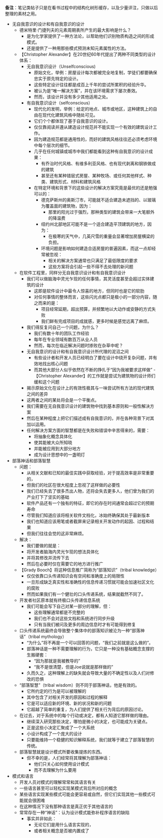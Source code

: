 **备注**：笔记类帖子只是在看书过程中的结构化树形缓存，以及少量评注，只做以后整理的素材之用。

+ 无自我意识的设计和有自我意识的设计
  - 德米特里·门捷列夫的元素周期表所产生的最大影响是什么？
    - 是为化学家提供了一种方法论，以帮助他们识别物质构造之间的形成模式。
    - 还是提供了一种用那些模式预测未知元素属性的方法。
  - 【Christopher Alexander】在20世纪60年代提出了两种不同类型的设计体系：
    - 无自我意识设计（Unselfconscious)
      - 原始文化，举例：房屋设计每次都被完全地复制，学徒们都要确保忠实于原先特定的设计。
      - 这些特定设计往往都是成百上千年的尝试所累积的经验升华。
      - 被认为是“唯一解决方案”，并在该环境需求下屡次奏效。
      - 然而，该设计并没有多少其他适用之处。
    - 有自我意识设计（selfconscious）
      - 现代化的发明，举例：给定的地点、城市或地区，这种建筑上的自由在现代化建筑风格中随处可见。
      - 它们个个都体现了基于自我意识的设计。
      - 仅仅靠阅读并遵从建造设计规范并不能实现一个有效的建筑设计工作。
      - 因为建造规范都是通用性的，而好的建筑风格往往还必须考虑环境中每个层次的细节。
      - 几乎在任何城镇或城市中我们都能看到这种有自我意识的设计成果：
        - 有乔治时代风格、有维多利亚风格、也有现代剥离和钢铁做成的建筑
        - 甚至还有某种错层式房屋、某种牧场、或任何其他样式、种类、建筑形式、材料和建筑风格
      - 在特定环境和背景下的这些设计的解决方案究竟是最优的还是勉强可以的：
        - 德克萨斯州的奥斯汀市，可能就不适合建造未遮挡的、以玻璃为覆盖面的建筑物，因为：
          - 那里的阳光过于强烈，那种类型的建筑会带来一大笔额外的降温费
        - 纽约州北部地区可能不是一个适合建造平顶建筑的地方，因为：
          - 在极寒的天气中，几英尺雪的重量会显著增加房屋横梁的负担。
        - 环境问题是影响如何建造合适房屋的普遍因素，而这一点却经常被忽视：
          - 相关的解决方案通常也只满足了最低限度的要求
          - 这些方案将会引起一些不得不去处理的新问题
  - 在软件工程里，同样分无自我意识设计和有自我意识设计
    - 我们可以做脑海中灵光乍现的任何事情，其灵活度甚至会超过实体建筑的设计
      - 这即是软件设计中最令人惊喜的地方，但同时也是它的软肋
      - 对任何事情的整体而言，这些闪光点都只是极小的一部分内容，随之而来的是：
        - 项目经常延期，超出预算，并频繁地以大动作或安静的方式失败
        - 我们鲜有完成项目的成就感，更多时候是感觉远离了麻烦。
    - 我们得反复问自己一个问题，为什么？
      - 我们有数十年的团队工作经验
      - 每年在专业领域有数百万从业人员
      - 然而，每次在临近解决问题时掺败在杂草中呢？
    - 无自我意识的设计和有自我意识设计所代理的泥沼之间
      - 有些设计者和开发人员已经明白了要在设计中绕开复杂问题，并有效地找出核心问题
      - 而其他大部分人似乎依然在不断的挣扎于“因为我被要求这样做”
  -【Christopher Alexander】的工作就是尝试为建筑物的设计师们缓和这个问题
    - 揭示原始文化在设计上的有效性极其与一味尝试所有方法的现代建筑之间的差异
    - 这两者之间的某处将会是一个平衡点。
    - 我们需要在无自我意识设计的建筑物中找到基本原则和一般性解决方案
    - 然后在某种程度上把它们描述成有自我意识的，并在各种背景下对其加以运用。
    - 任何解决方案方面的智慧都是在失败和错误中辛苦得来的，需要：
      - 将抽象化概念具体化
      - 使其能被大众所知晓
      - 并能被应用到大部分地方
      - 成为设计思想中的一盏明灯
+ 部落神话和部落智慧
  - 问题：
    - 从相关文献和已知的最佳实践中获取经验，对于提高效率是非常重要的，
    - 但我们的社区在很大程度上忽视了这样做的必要性
    - 我们已经失去了很多杰出人物，还将会失去更多人，他们曾为我们的产业打下了坚实的基础
    - 软件产品还有一个独有的特征，即它的存在时间通常会超过它的预期寿命
    - 尽管我们知道应该将相关软件文档化，冰始终确保其处于最新版本
    - 我们也知道应该用笔或者截屏来记录相关开发动作的起因、过程和结果
    - 但我们往往会觉的这非常麻烦。
  - 解决：
    - 我们要做的就是：
     - 将开发者脑海内灵光乍现的想法具体化
     - 并将其修改并流传下去
     - 然后在必要时仅在需要它的地方进行推广
  - 【Grady Booch】将这种信息推广简称为“部落知识”（tribal knowledge）
    - 仅仅依靠口头传递知识会有空间和准确度上的局限性
    - 一旦形成缺乏真实性和准确性的信息传递习惯就可能会加速社区文化的腐败
    - 然而如果我们有一个健壮的口头传递系统，结果就截然不同了。 
  - 开发者社区原本就有终极口头传递信息系统
    - 我们可能会写下自己对某一部分的理解，但：
      - 这些理解通常都是不完整的
      - 我们也不会对这些文档和系统进行同步升级
      - 只有当我们被问及更多的周边信息时才有可能得到修复
  - 口头传递系统最终会导致整个集体中的部落知识被沦为一种“部落神话”（tribal mythology）
    - “为什么”将不再是一个可以回答的问题，“我们之前就是这么做的”。
    - 部落神话是一种不需要理解的行为，它只是一种没有基础概念支撑的生搬硬套：
      - “因为那就是我被教导的”
      - “我不是很清楚，但是Joe说就是那样做的”
    - 久而久之，这种理解上的缺失就会导致大量的不确定性以及人们对修改的恐惧
  - “部落智慧”（tribal wisdom）则不同于部落神话，他是有效的。
    - 它所约定的行为是可以被理解的
    - 其中包含了对相关开发的原因和过程的解释
    - 它是可以适应新的环境、新的状况和新的问题
    - 它超越了简单的重复，为人们提供了相关行为背后的原因讨论。
  - 在过去，对于系统中的每个行动或决定，都有人知道它那样做的理由。
    - 继续深入研究那些决定，哪怕是微小的决定，也可能成为关键点。
    - 正是这些小决定汇聚成了一个大系统
    - 小设计构成了一个庞大的设计
    - 只要能维持一个稳健的知识解释系统，我们就等于建立了部落智慧的传统。
  - 部落智慧就是设计模式所要收集提炼的东西。
    - 但不幸的是，人们经常将其理解为部落神话：
      - 他们只关心如何使用设计模式
      - 而不去理解为什么要用
+ 模式和语言
  - 开发人员对模式的理解常常和其语言有关
  - 一些语言甚至可以轻松实现某模式背后所对应的概念
  - 某些语言实现某些模式可能会更容易或自然，但它们实现其他一些模式可能就会很困难
  - 在这种情况下没有那种语言是真正优于其他语言的
  - 常常存在一种“神话”：认为设计模式能弥补程序语言的缺陷
    - 事实并非如此：
      - 无论它们是用什么语言实现的，
      - 或者相关概念是否被内置成了
